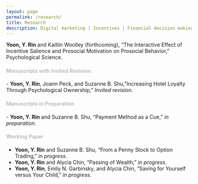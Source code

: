 ```yaml
---
layout: page
permalink: /research/
title: Research
description: Digital marketing | Incentives | Financial decision making | Online payment
---
```

<b>Yoon, Y. Rin</b> and Kaitlin Woolley (forthcoming), “The Interactive Effect of Incentive Salience and Prosocial Motivation on Prosocial Behavior,” Psychological Science. 
   <!--- 1. [Abstract]({% link misc_pages/abstracts/2019_abstract_socspace.md %})---> 
   <!--- 2. What we made our Ps do: <a target="_blank" href="https://johnson.yul1.qualtrics.com/jfe/preview/previewId/3179a1e6-e7b6-446a-8c9f-8f9e184f3ad3/SV_7R5HQDCp5R46FTw/BL_eD5lDRgge4KQ0x8?Q_SurveyVersionID=current">demo1</a>, <a target="_blank" href="https://johnson.yul1.qualtrics.com/jfe/preview/previewId/3179a1e6-e7b6-446a-8c9f-8f9e184f3ad3/SV_7R5HQDCp5R46FTw/BL_3eIUIh36JBzryuN?Q_SurveyVersionID=current">demo2</a> ---> 
   <!--- 3. <a href="TBD">OSF</a>   ---> 
   
<h4><span style="color:#bebebe;"><b>Manuscripts with Invited Revision</b></span></h4>
- <b>Yoon, Y. Rin</b>, Joann Peck, and Suzanne B. Shu,"Increasing Hotel Loyalty Through Psychological Ownership,"  <i>Invited revision</i>.


 <!--- <h4><span style="color:#bebebe;"><b>Manuscripts under Review</b> </span></h4> --->



<h4><span style="color:#bebebe;"><b>Manuscripts in Preparation</b> </span></h4>
- <b>Yoon, Y. Rin</b> and Suzanne B. Shu, “Payment Method as a Cue,” <i>in preparation</i>.


<h4><span style="color:#bebebe;"><b>Working Paper</b></span></h4>

- <b>Yoon, Y. Rin</b> and Suzanne B. Shu, “From a Penny Stock to Option Trading,” <i>in progress</i>.
- <b>Yoon, Y. Rin</b> and Alycia Chin, “Passing of Wealth,” <i>in progress</i>.
- <b>Yoon, Y. Rin</b>, Emily N. Garbinsky, and Alycia Chin, “Saving for Yourself versus Your Child,” <i>in progress</i>.

<!--- <h3 class="year">{{2023}}</h3>--->
